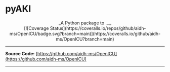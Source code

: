 # pyAKI

<p style="text-align:center;" markdown="1">
_A Python package to ..._ <br>
[![Coverage Status](https://coveralls.io/repos/github/aidh-ms/OpenICU/badge.svg?branch=main)](https://coveralls.io/github/aidh-ms/OpenICU?branch=main)
</p>

---

**Source Code:** [https://github.com/aidh-ms/OpenICU](https://github.com/aidh-ms/OpenICU) <br>

---
